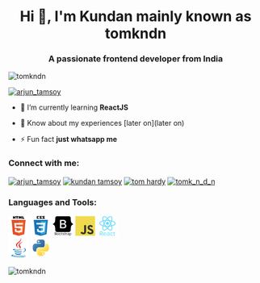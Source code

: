<h1 align="center">Hi 👋, I'm Kundan mainly known as tomkndn</h1>
<h3 align="center">A passionate frontend developer from India</h3>

<p align="left"> <img src="https://komarev.com/ghpvc/?username=tomkndn&label=Profile%20views&color=0e75b6&style=flat" alt="tomkndn" /> </p>

<p align="left"> <a href="https://twitter.com/arjun_tamsoy" target="blank"><img src="https://img.shields.io/twitter/follow/arjun_tamsoy?logo=twitter&style=for-the-badge" alt="arjun_tamsoy" /></a> </p>

- 🌱 I’m currently learning **ReactJS**

- 📄 Know about my experiences [later on](later on)

- ⚡ Fun fact **just whatsapp me**

<h3 align="left">Connect with me:</h3>
<p align="left">
<a href="https://twitter.com/arjun_tamsoy" target="blank"><img align="center" src="https://raw.githubusercontent.com/rahuldkjain/github-profile-readme-generator/master/src/images/icons/Social/twitter.svg" alt="arjun_tamsoy" height="30" width="40" /></a>
<a href="https://linkedin.com/in/kundan tamsoy" target="blank"><img align="center" src="https://raw.githubusercontent.com/rahuldkjain/github-profile-readme-generator/master/src/images/icons/Social/linked-in-alt.svg" alt="kundan tamsoy" height="30" width="40" /></a>
<a href="https://fb.com/tom hardy" target="blank"><img align="center" src="https://raw.githubusercontent.com/rahuldkjain/github-profile-readme-generator/master/src/images/icons/Social/facebook.svg" alt="tom hardy" height="30" width="40" /></a>
<a href="https://instagram.com/tomk_n_d_n" target="blank"><img align="center" src="https://raw.githubusercontent.com/rahuldkjain/github-profile-readme-generator/master/src/images/icons/Social/instagram.svg" alt="tomk_n_d_n" height="30" width="40" /></a>
</p>

<h3 align="left">Languages and Tools:</h3>
<p align="left"> 
 <!--HTML-->
  <a href="https://www.w3.org/html/" target="_blank" rel="noreferrer"> <img src="https://raw.githubusercontent.com/devicons/devicon/master/icons/html5/html5-original-wordmark.svg" alt="html5" width="40" height="40"/></a>
  <!--CSS-->
  <a href="https://www.w3schools.com/css/" target="_blank" rel="noreferrer"> <img src="https://raw.githubusercontent.com/devicons/devicon/master/icons/css3/css3-original-wordmark.svg" alt="css3" width="40" height="40"/></a> 
  <!--BOOTSTRAP-->
  <a href="https://getbootstrap.com" target="_blank" rel="noreferrer"> <img src="https://raw.githubusercontent.com/devicons/devicon/master/icons/bootstrap/bootstrap-plain-wordmark.svg" alt="bootstrap" width="40" height="40"/></a>
  <!--Js-->
  <a href="https://developer.mozilla.org/en-US/docs/Web/JavaScript" target="_blank" rel="noreferrer"> <img src="https://raw.githubusercontent.com/devicons/devicon/master/icons/javascript/javascript-original.svg" alt="javascript" width="40" height="40"/></a>
  <!--React-->
  <a href="https://reactjs.org/" target="_blank" rel="noreferrer"> <img src="https://raw.githubusercontent.com/devicons/devicon/master/icons/react/react-original-wordmark.svg" alt="react" width="40" height="40"/></a><br>
 <!--Java-->
  <a href="https://www.java.com" target="_blank" rel="noreferrer"> <img src="https://raw.githubusercontent.com/devicons/devicon/master/icons/java/java-original.svg" alt="java" width="40" height="40"/></a>
  <!--Python-->
  <a href="https://www.python.org" target="_blank" rel="noreferrer"> <img src="https://raw.githubusercontent.com/devicons/devicon/master/icons/python/python-original.svg" alt="python" width="40" height="40"/></a>
</p>

<p><img align="center" src="https://github-readme-stats.vercel.app/api/top-langs?username=tomkndn&show_icons=true&locale=en&layout=compact" alt="tomkndn" /></p>

